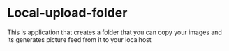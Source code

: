 Local-upload-folder
===================

This is application that creates a folder that you can copy your images and its generates picture feed from it to your localhost
